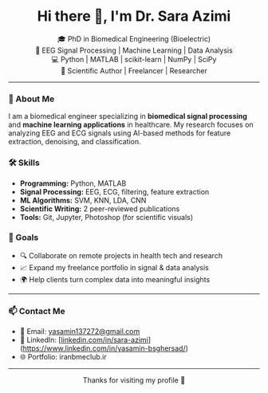 <h1 align="center">Hi there 👋, I'm Dr. Sara Azimi</h1>

<p align="center">
  🎓 PhD in Biomedical Engineering (Bioelectric) <br>
  🧠 EEG Signal Processing | Machine Learning | Data Analysis <br>
  💻 Python | MATLAB | scikit-learn | NumPy | SciPy <br>
  📝 Scientific Author | Freelancer | Researcher <br>
</p>

---

### 🔬 About Me

I am a biomedical engineer specializing in **biomedical signal processing** and **machine learning applications** in healthcare. My research focuses on analyzing EEG and ECG signals using AI-based methods for feature extraction, denoising, and classification.

### 🛠️ Skills

- **Programming:** Python, MATLAB  
- **Signal Processing:** EEG, ECG, filtering, feature extraction  
- **ML Algorithms:** SVM, KNN, LDA, CNN  
- **Scientific Writing:** 2 peer-reviewed publications  
- **Tools:** Git, Jupyter, Photoshop (for scientific visuals)

### 🚀 Goals

- 🔍 Collaborate on remote projects in health tech and research  
- 📈 Expand my freelance portfolio in signal & data analysis  
- 🌍 Help clients turn complex data into meaningful insights

---

### 📫 Contact Me

- 📧 Email: yasamin137272@gmail.com  
- 💼 LinkedIn: [[linkedin.com/in/sara-azimi](https://linkedin.com/in/yourname)](https://www.linkedin.com/in/yasamin-bsghersad/)  
- 🌐 Portfolio: iranbmeclub.ir

---

<p align="center">Thanks for visiting my profile 💙</p>
